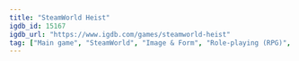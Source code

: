 ```yaml
---
title: "SteamWorld Heist"
igdb_id: 15167
igdb_url: "https://www.igdb.com/games/steamworld-heist"
tag: ["Main game", "SteamWorld", "Image & Form", "Role-playing (RPG)", "Strategy", "Turn-based strategy (TBS)", "Adventure", "Indie", "Single player", "Side view", "Action", "Science fiction"]
---
```

